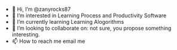 - 👋 Hi, I’m @zanyrocks87
- 👀 I’m interested in Learning Process and Productivity Software
- 🌱 I’m currently learning Learning Alogorithms
- 💞️ I’m looking to collaborate on: not sure, you propose something interesting.
- 📫 How to reach me email me

<!---
zanyrocks87/zanyrocks87 is a ✨ special ✨ repository because its `README.md` (this file) appears on your GitHub profile.
You can click the Preview link to take a look at your changes.
--->
